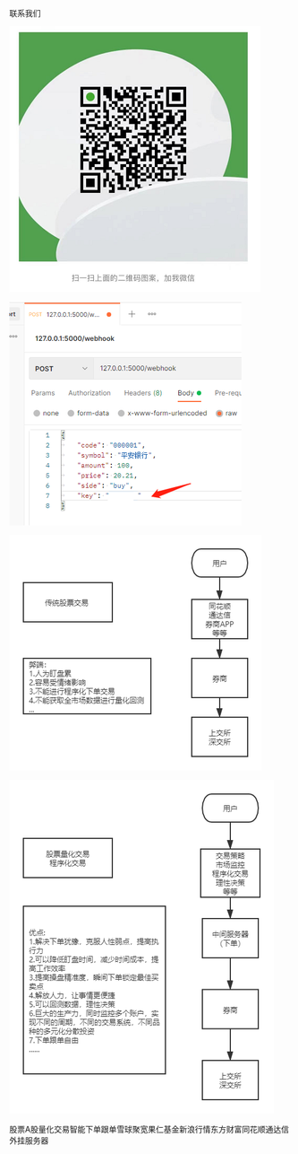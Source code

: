 
  联系我们  


![Image text](https://raw.githubusercontent.com/ak4stock/ths_tdx_stock_xueqiu_guoren/main/contact.png)  


![Image text](https://raw.githubusercontent.com/ak4stock/ths_tdx_stock_xueqiu_guoren/main/xiadan.png)    

![Image text](https://github.com/ak4stock/ths_tdx_stock_xueqiu_guoren/raw/main/order1.png)  

![Image text](https://github.com/ak4stock/ths_tdx_stock_xueqiu_guoren/raw/main/order2.png)



  
  
股票A股量化交易智能下单跟单雪球聚宽果仁基金新浪行情东方财富同花顺通达信外挂服务器
